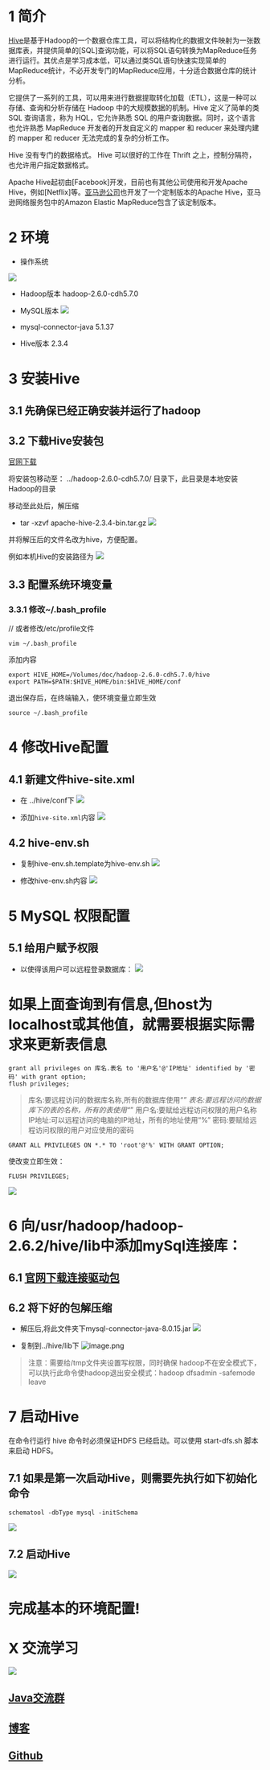 # 1 简介
[Hive](https://hive.apache.org/)是基于Hadoop的一个数据仓库工具，可以将结构化的数据文件映射为一张数据库表，并提供简单的[SQL]查询功能，可以将SQL语句转换为MapReduce任务进行运行。其优点是学习成本低，可以通过类SQL语句快速实现简单的MapReduce统计，不必开发专门的MapReduce应用，十分适合数据仓库的统计分析。

它提供了一系列的工具，可以用来进行数据提取转化加载（ETL），这是一种可以存储、查询和分析存储在 Hadoop 中的大规模数据的机制。Hive 定义了简单的类 SQL 查询语言，称为 HQL，它允许熟悉 SQL 的用户查询数据。同时，这个语言也允许熟悉 MapReduce 开发者的开发自定义的 mapper 和 reducer 来处理内建的 mapper 和 reducer 无法完成的复杂的分析工作。

Hive 没有专门的数据格式。 Hive 可以很好的工作在 Thrift 之上，控制分隔符，也允许用户指定数据格式。


Apache Hive起初由[Facebook]开发，目前也有其他公司使用和开发Apache Hive，例如[Netflix]等。[亚马逊公司](https://zh.wikipedia.org/wiki/%E4%BA%9A%E9%A9%AC%E9%80%8A%E5%85%AC%E5%8F%B8 "亚马逊公司")也开发了一个定制版本的Apache Hive，亚马逊网络服务包中的Amazon Elastic MapReduce包含了该定制版本。

# 2 环境
- 操作系统

![](https://upload-images.jianshu.io/upload_images/16782311-bcc38449a27a5014.png?imageMogr2/auto-orient/strip%7CimageView2/2/w/1240)

- Hadoop版本
hadoop-2.6.0-cdh5.7.0

- MySQL版本
![](https://upload-images.jianshu.io/upload_images/16782311-db67b7eb99002aee.png?imageMogr2/auto-orient/strip%7CimageView2/2/w/1240)

- mysql-connector-java
5.1.37

- Hive版本
2.3.4

# 3 安装Hive
## 3.1 先确保已经正确安装并运行了hadoop

## 3.2 下载Hive安装包 
[官网下载](http://mirror.bit.edu.cn/apache/hive/hive-2.3.4/)

将安装包移动至：
../hadoop-2.6.0-cdh5.7.0/ 目录下，此目录是本地安装Hadoop的目录

移动至此处后，解压缩
- tar -xzvf apache-hive-2.3.4-bin.tar.gz
![](https://upload-images.jianshu.io/upload_images/16782311-bd088928b7a60a4c.png?imageMogr2/auto-orient/strip%7CimageView2/2/w/1240)

并将解压后的文件名改为hive，方便配置。 

例如本机Hive的安装路径为
![](https://upload-images.jianshu.io/upload_images/16782311-51937a6fae66f951.png?imageMogr2/auto-orient/strip%7CimageView2/2/w/1240)

## 3.3 配置系统环境变量 
### 3.3.1 修改~/.bash_profile
// 或者修改/etc/profile文件
```
vim ~/.bash_profile
```
 
添加内容
```
export HIVE_HOME=/Volumes/doc/hadoop-2.6.0-cdh5.7.0/hive
export PATH=$PATH:$HIVE_HOME/bin:$HIVE_HOME/conf
```

 退出保存后，在终端输入，使环境变量立即生效
```
source ~/.bash_profile
```

# 4 修改Hive配置
## 4.1 新建文件hive-site.xml

- 在 ../hive/conf下
![](https://upload-images.jianshu.io/upload_images/16782311-4983ccaf4ab9de99.png?imageMogr2/auto-orient/strip%7CimageView2/2/w/1240)

- 添加`hive-site.xml`内容
![](https://upload-images.jianshu.io/upload_images/16782311-8754cf0dc39cb006.png?imageMogr2/auto-orient/strip%7CimageView2/2/w/1240)

## 4.2 hive-env.sh
-  复制hive-env.sh.template为hive-env.sh
![](https://upload-images.jianshu.io/upload_images/16782311-e07bdf9382b947a2.png?imageMogr2/auto-orient/strip%7CimageView2/2/w/1240)

- 修改hive-env.sh内容
![](https://upload-images.jianshu.io/upload_images/16782311-60758eb384849339.png?imageMogr2/auto-orient/strip%7CimageView2/2/w/1240)

# 5 MySQL 权限配置 
## 5.1 给用户赋予权限
- 以使得该用户可以远程登录数据库：
![](https://upload-images.jianshu.io/upload_images/16782311-3e652dd9a335442c.png?imageMogr2/auto-orient/strip%7CimageView2/2/w/1240)
# 如果上面查询到有信息,但host为localhost或其他值，就需要根据实际需求来更新表信息
```
grant all privileges on 库名.表名 to '用户名'@'IP地址' identified by '密码' with grant option;
flush privileges;
```
> 库名:要远程访问的数据库名称,所有的数据库使用“*” 
表名:要远程访问的数据库下的表的名称，所有的表使用“*” 
用户名:要赋给远程访问权限的用户名称 
IP地址:可以远程访问的电脑的IP地址，所有的地址使用“%” 
密码:要赋给远程访问权限的用户对应使用的密码

```
GRANT ALL PRIVILEGES ON *.* TO 'root'@'%' WITH GRANT OPTION;
```
使改变立即生效：
```
FLUSH PRIVILEGES;

```
![](https://upload-images.jianshu.io/upload_images/16782311-8b9f16bc279d8c54.png?imageMogr2/auto-orient/strip%7CimageView2/2/w/1240)

# 6 向/usr/hadoop/hadoop-2.6.2/hive/lib中添加mySql连接库： 
## 6.1 [官网下载连接驱动包](https://dev.mysql.com/downloads/connector/j/)


## 6.2 将下好的包解压缩
- 解压后,将此文件夹下mysql-connector-java-8.0.15.jar
![](https://upload-images.jianshu.io/upload_images/16782311-fbd0d44ece0a36b5.png?imageMogr2/auto-orient/strip%7CimageView2/2/w/1240)


- 复制到../hive/lib下
![image.png](https://upload-images.jianshu.io/upload_images/16782311-9336f9b6da0dbb5e.png?imageMogr2/auto-orient/strip%7CimageView2/2/w/1240)


> 注意：需要给/tmp文件夹设置写权限，同时确保 hadoop不在安全模式下，可以执行此命令使hadoop退出安全模式：hadoop dfsadmin -safemode leave

# 7 启动Hive
在命令行运行 hive 命令时必须保证HDFS 已经启动。可以使用 start-dfs.sh 脚本来启动 HDFS。

## 7.1 如果是第一次启动Hive，则需要先执行如下初始化命令
```
schematool -dbType mysql -initSchema
```
![](https://upload-images.jianshu.io/upload_images/16782311-62391a0223e9c65d.png?imageMogr2/auto-orient/strip%7CimageView2/2/w/1240)

## 7.2 启动Hive
![](https://upload-images.jianshu.io/upload_images/16782311-0bba4985ef3ac3cc.png?imageMogr2/auto-orient/strip%7CimageView2/2/w/1240)

 # 完成基本的环境配置!

# X 交流学习
![](https://upload-images.jianshu.io/upload_images/16782311-8d7acde57fdce062.png?imageMogr2/auto-orient/strip%7CimageView2/2/w/1240)

## [Java交流群](https://jq.qq.com/?_wv=1027&k=5UB4P1T)


## [博客](http://www.shishusheng.com)



## [Github](https://github.com/Wasabi1234)

